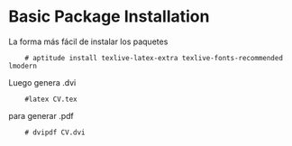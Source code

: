 Basic Package Installation
==============

La forma más fácil de instalar los paquetes

        # aptitude install texlive-latex-extra texlive-fonts-recommended lmodern


Luego genera .dvi

        #latex CV.tex

para generar .pdf

        # dvipdf CV.dvi

